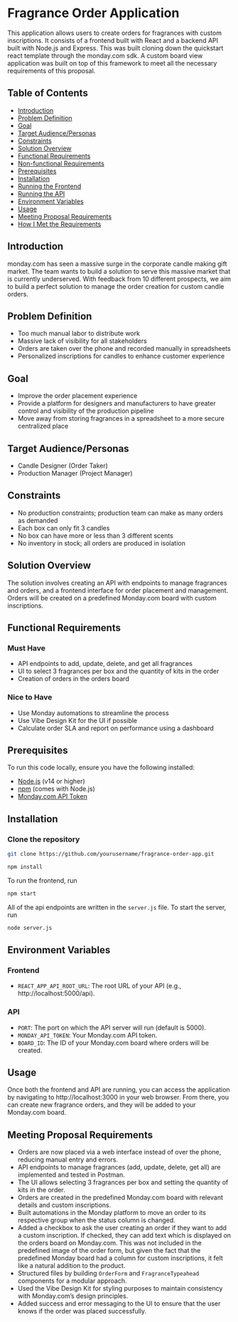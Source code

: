 # Fragrance Order Application

This application allows users to create orders for fragrances with custom inscriptions. It consists of a frontend built with React and a backend API built with Node.js and Express. This was built cloning down the quickstart react template through the monday.com sdk. A custom board view application was built on top of this framework to meet all the necessary requirements of this proposal.

## Table of Contents

- [Introduction](#introduction)
- [Problem Definition](#problem-definition)
- [Goal](#goal)
- [Target Audience/Personas](#target-audiencepersonas)
- [Constraints](#constraints)
- [Solution Overview](#solution-overview)
- [Functional Requirements](#functional-requirements)
- [Non-functional Requirements](#non-functional-requirements)
- [Prerequisites](#prerequisites)
- [Installation](#installation)
- [Running the Frontend](#running-the-frontend)
- [Running the API](#running-the-api)
- [Environment Variables](#environment-variables)
- [Usage](#usage)
- [Meeting Proposal Requirements](#meeting-proposal-requirements)
 - [How I Met the Requirements](#how-i-met-the-requirements)

## Introduction

monday.com has seen a massive surge in the corporate candle making gift market. The team wants to build a solution to serve this massive market that is currently underserved. With feedback from 10 different prospects, we aim to build a perfect solution to manage the order creation for custom candle orders.

## Problem Definition

- Too much manual labor to distribute work
- Massive lack of visibility for all stakeholders
- Orders are taken over the phone and recorded manually in spreadsheets
- Personalized inscriptions for candles to enhance customer experience

## Goal

- Improve the order placement experience
- Provide a platform for designers and manufacturers to have greater control and visibility of the production pipeline
- Move away from storing fragrances in a spreadsheet to a more secure centralized place

## Target Audience/Personas

- Candle Designer (Order Taker)
- Production Manager (Project Manager)

## Constraints

- No production constraints; production team can make as many orders as demanded
- Each box can only fit 3 candles
- No box can have more or less than 3 different scents
- No inventory in stock; all orders are produced in isolation

## Solution Overview

The solution involves creating an API with endpoints to manage fragrances and orders, and a frontend interface for order placement and management. Orders will be created on a predefined Monday.com board with custom inscriptions.

## Functional Requirements

### Must Have

- API endpoints to add, update, delete, and get all fragrances
- UI to select 3 fragrances per box and the quantity of kits in the order
- Creation of orders in the orders board

### Nice to Have

- Use Monday automations to streamline the process
- Use Vibe Design Kit for the UI if possible
- Calculate order SLA and report on performance using a dashboard

## Prerequisites

To run this code locally, ensure you have the following installed:

- [Node.js](https://nodejs.org/en/download/) (v14 or higher)
- [npm](https://www.npmjs.com/get-npm) (comes with Node.js)
- [Monday.com API Token](https://monday.com/developers/apps/getting-started)

## Installation

### Clone the repository

```bash
git clone https://github.com/yourusername/fragrance-order-app.git

npm install
```

To run the frontend, run 
```bash 
npm start
```
All of the api endpoints are written in the ```server.js``` file. To start the server, run 
```bash 
node server.js
```


## Environment Variables
### Frontend
- ```REACT_APP_API_ROOT_URL```: The root URL of your API (e.g., http://localhost:5000/api).

### API
- ```PORT```: The port on which the API server will run (default is 5000).
- ```MONDAY_API_TOKEN```: Your Monday.com API token.
- ```BOARD_ID```: The ID of your Monday.com board where orders will be created.


## Usage

Once both the frontend and API are running, you can access the application by navigating to http://localhost:3000 in your web browser. From there, you can create new fragrance orders, and they will be added to your Monday.com board.

## Meeting Proposal Requirements

- Orders are now placed via a web interface instead of over the phone, reducing manual entry and errors.
- API endpoints to manage fragrances (add, update, delete, get all) are implemented and tested in Postman.
- The UI allows selecting 3 fragrances per box and setting the quantity of kits in the order.
- Orders are created in the predefined Monday.com board with relevant details and custom inscriptions.
- Built automations in the Monday platform to move an order to its respective group when the status column is changed.
- Added a checkbox to ask the user creating an order if they want to add a custom inscription. If checked, they can add text which is displayed on the orders board on Monday.com. This was not included in the predefined image of the order form, but given the fact that the predefined Monday board had a column for custom inscriptions, it felt like a natural addition to the product.
- Structured files by building ```OrderForm``` and ```FragranceTypeahead``` components for a modular approach.
- Used the Vibe Design Kit for styling purposes to maintain consistency with Monday.com’s design principles.
- Added success and error messaging to the UI to ensure that the user knows if the order was placed successfully.